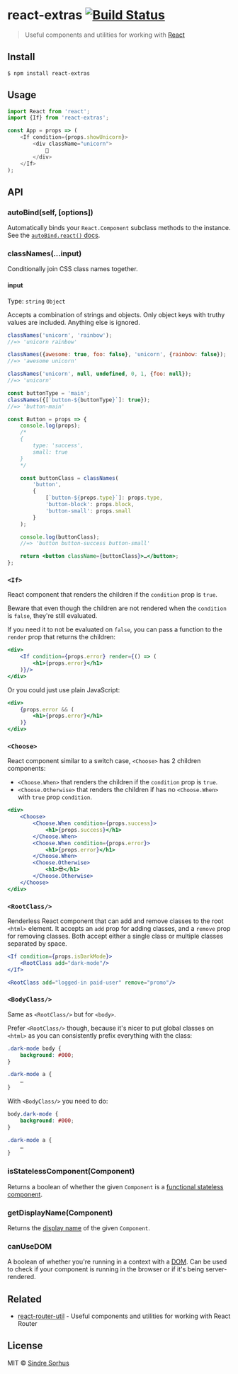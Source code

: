 # react-extras [![Build Status](https://travis-ci.org/sindresorhus/react-extras.svg?branch=master)](https://travis-ci.org/sindresorhus/react-extras)

> Useful components and utilities for working with [React](https://reactjs.org)


## Install

```
$ npm install react-extras
```


## Usage

```js
import React from 'react';
import {If} from 'react-extras';

const App = props => (
	<If condition={props.showUnicorn}>
		<div className="unicorn">
			🦄
		</div>
	</If>
);
```


## API

### autoBind(self, [options])

Automatically binds your `React.Component` subclass methods to the instance. See the [`autoBind.react()` docs](https://github.com/sindresorhus/auto-bind#autobindreactself-options).

### classNames(…input)

Conditionally join CSS class names together.

#### input

Type: `string` `Object`

Accepts a combination of strings and objects. Only object keys with truthy values are included. Anything else is ignored.

```js
classNames('unicorn', 'rainbow');
//=> 'unicorn rainbow'

classNames({awesome: true, foo: false}, 'unicorn', {rainbow: false});
//=> 'awesome unicorn'

classNames('unicorn', null, undefined, 0, 1, {foo: null});
//=> 'unicorn'

const buttonType = 'main';
classNames({[`button-${buttonType}`]: true});
//=> 'button-main'
```

```jsx
const Button = props => {
	console.log(props);
	/*
	{
		type: 'success',
		small: true
	}
	*/

	const buttonClass = classNames(
		'button',
		{
			[`button-${props.type}`]: props.type,
			'button-block': props.block,
			'button-small': props.small
		}
	);

	console.log(buttonClass);
	//=> 'button button-success button-small'

	return <button className={buttonClass}>…</button>;
};
```

### `<If>`

React component that renders the children if the `condition` prop is `true`.

Beware that even though the children are not rendered when the `condition` is `false`, they're still evaluated.

If you need it to not be evaluated on `false`, you can pass a function to the `render` prop that returns the children:

```jsx
<div>
	<If condition={props.error} render={() => (
		<h1>{props.error}</h1>
	)}/>
</div>
```

Or you could just use plain JavaScript:

```jsx
<div>
	{props.error && (
		<h1>{props.error}</h1>
	)}
</div>
```

### `<Choose>`

React component similar to a switch case, `<Choose>` has 2 children components:
 - `<Choose.When>` that renders the children if the `condition` prop is `true`.
 - `<Choose.Otherwise>` that renders the children if has no `<Choose.When>` with `true` prop `condition`.


```jsx
<div>
	<Choose>
		<Choose.When condition={props.success}>
			<h1>{props.success}</h1>
		</Choose.When>
		<Choose.When condition={props.error}>
			<h1>{props.error}</h1>
		</Choose.When>
		<Choose.Otherwise>
			<h1>😎</h1>
		</Choose.Otherwise>
	</Choose>
</div>
```

### `<RootClass/>`

Renderless React component that can add and remove classes to the root `<html>` element. It accepts an `add` prop for adding classes, and a `remove` prop for removing classes. Both accept either a single class or multiple classes separated by space.

```jsx
<If condition={props.isDarkMode}>
	<RootClass add="dark-mode"/>
</If>
```

```jsx
<RootClass add="logged-in paid-user" remove="promo"/>
```

### `<BodyClass/>`

Same as `<RootClass/>` but for `<body>`.

Prefer `<RootClass/>` though, because it's nicer to put global classes on `<html>` as you can consistently prefix everything with the class:

```css
.dark-mode body {
	background: #000;
}

.dark-mode a {
	…
}
```

With `<BodyClass/>` you need to do:

```css
body.dark-mode {
	background: #000;
}

.dark-mode a {
	…
}
```

### isStatelessComponent(Component)

Returns a boolean of whether the given `Component` is a [functional stateless component](https://javascriptplayground.com/functional-stateless-components-react/).

### getDisplayName(Component)

Returns the [display name](https://reactjs.org/docs/react-component.html#displayname) of the given `Component`.

### canUseDOM

A boolean of whether you're running in a context with a [DOM](https://developer.mozilla.org/en-US/docs/Web/API/Document_Object_Model/Introduction). Can be used to check if your component is running in the browser or if it's being server-rendered.


## Related

- [react-router-util](https://github.com/sindresorhus/react-router-util) - Useful components and utilities for working with React Router


## License

MIT © [Sindre Sorhus](https://sindresorhus.com)
